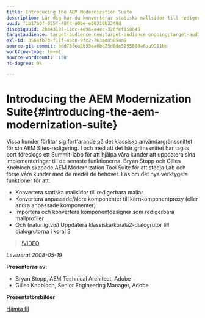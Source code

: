 ```yaml
---
title: Introducing the AEM Modernization Suite
description: Lär dig hur du konverterar statiska mallsidor till redigerbara mallar. Lär dig hur du konverterar anpassade eller äldre komponenter till kärnkomponentutkast och mycket mer.
uuid: f1b17a0f-055f-48f4-a0be-e50318b3349d
discoiquuid: 2bb43197-11dc-4e96-a4ec-326fef150845
targetaudience: target-audience new;target-audience ongoing;target-audience upgrader
exl-id: 3564fb7b-f11f-45c8-9fc2-763ad85854a9
source-git-commit: bdd73fea8b33aa0bd25d8de5295808a6aa9911bd
workflow-type: tm+mt
source-wordcount: '158'
ht-degree: 0%

---
```


# Introducing the AEM Modernization Suite{#introducing-the-aem-modernization-suite}

Vissa kunder förlitar sig fortfarande på det klassiska användargränssnittet för sin AEM Sites-redigering. I och med att det här gränssnittet har tagits bort föreslogs ett Summit-labb för att hjälpa våra kunder att uppdatera sina implementeringar till de senaste funktionerna. Bryan Stopp och Gilles Knobloch skapade AEM Modernization Tool Suite för att stödja Lab och förse våra kunder med de medel de behöver.  Läs om det nya verktygets funktioner för att:

* Konvertera statiska mallsidor till redigerbara mallar
* Konvertera anpassade/äldre komponenter till kärnkomponentproxy (eller andra anpassade komponenter)
* Importera och konvertera komponentdesigner som redigerbara mallprofiler
* Och (naturligtvis) Uppdatera klassiska/korala2-dialogrutor till dialogrutorna i koral 3

>[!VIDEO](https://video.tv.adobe.com/v/27322?quality=9)

*Levererat 2008-05-19*

**Presenteras av:**

* Bryan Stopp, AEM Technical Architect, Adobe
* Gilles Knobloch, Senior Engineering Manager, Adobe

**Presentatörsbilder**

[Hämta fil](assets/modernization-toolsaemgems.pdf)
